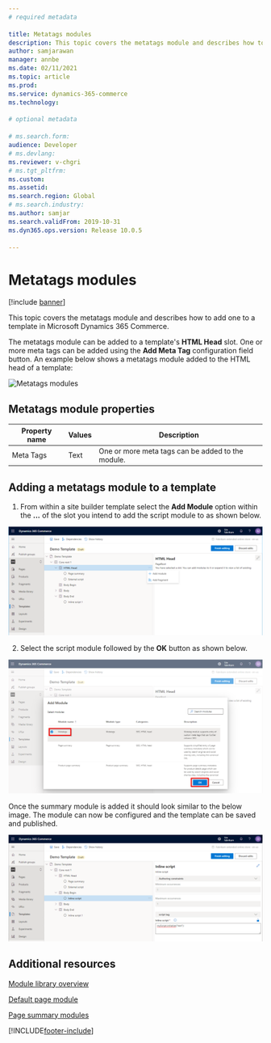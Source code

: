 ```yaml
---
# required metadata

title: Metatags modules
description: This topic covers the metatags module and describes how to add one to a template in Microsoft Dynamics 365 Commerce.
author: samjarawan
manager: annbe
ms.date: 02/11/2021
ms.topic: article
ms.prod: 
ms.service: dynamics-365-commerce
ms.technology: 

# optional metadata

# ms.search.form: 
audience: Developer
# ms.devlang: 
ms.reviewer: v-chgri
# ms.tgt_pltfrm: 
ms.custom: 
ms.assetid: 
ms.search.region: Global
# ms.search.industry: 
ms.author: samjar
ms.search.validFrom: 2019-10-31
ms.dyn365.ops.version: Release 10.0.5

---
```


# Metatags modules

[!include [banner](includes/banner.md)]

This topic covers the metatags module and describes how to add one to a template in Microsoft Dynamics 365 Commerce.

The metatags module can be added to a template's **HTML Head** slot.  One or more meta tags can be added using the **Add Meta Tag** configuration field button.  An example below shows a metatags module added to the HTML head of a template:

![Metatags modules](media/metatags-modules-1.png)

## Metatags module properties

| Property name     | Values | Description |
|-------------------|--------|-------------|
| Meta Tags | Text | One or more meta tags can be added to the module. |


## Adding a metatags module to a template

1. From within a site builder template select the **Add Module** option within the **...** of the slot you intend to add the script module to as shown below.

![Add new module](media/metatags-module-2.png)

2. Select the script module followed by the **OK** button as shown below. 

![Add script module](media/metatags-module-3.png)

Once the summary module is added it should look similar to the below image.  The module can now be configured and the template can be saved and published.

![Inline script module added](media/script-modules-4.png)


## Additional resources

[Module library overview](starter-kit-overview.md)

[Default page module](core-default-page-module.md)

[Page summary modules](core-page-summary-modules.md)


[!INCLUDE[footer-include](../includes/footer-banner.md)]
